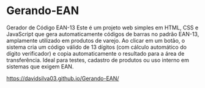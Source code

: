 # Gerando-EAN
 Gerador de Código EAN-13
Este é um projeto web simples em HTML, CSS e JavaScript que gera automaticamente códigos de barras no padrão EAN-13, amplamente utilizado em produtos de varejo. Ao clicar em um botão, o sistema cria um código válido de 13 dígitos (com cálculo automático do dígito verificador) e copia automaticamente o resultado para a área de transferência.
Ideal para testes, cadastro de produtos ou uso interno em sistemas que exigem EAN.

https://davidsilva03.github.io/Gerando-EAN/

